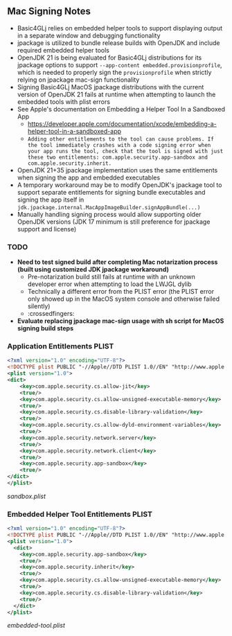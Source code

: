 ## Mac Signing Notes

- Basic4GLj relies on embedded helper tools to support displaying output in a separate window and debugging functionality
- jpackage is utilized to bundle release builds with OpenJDK and include required embedded helper tools
- OpenJDK 21 is being evaluated for Basic4GLj distributions for its jpackage options to support `--app-content embedded.provisionprofile`, which is needed to properly sign the `provisionprofile` when strictly relying on jpackage mac-sign functionality
- Signing Basic4GLj MacOS jpackage distributions with the current version of OpenJDK 21 fails at runtime when attempting to launch the embedded tools with plist errors
- See Apple's documentation on Embedding a Helper Tool In a Sandboxed App
  - https://developer.apple.com/documentation/xcode/embedding-a-helper-tool-in-a-sandboxed-app
  - `Adding other entitlements to the tool can cause problems. If the tool immediately crashes with a code signing error when your app runs the tool, check that the tool is signed with just these two entitlements: com.apple.security.app-sandbox and com.apple.security.inherit.`
- OpenJDK 21+35 jpackage implementation uses the same entitlements when signing the app and embedded executables
- A temporary workaround may be to modify OpenJDK's jpackage tool to support separate entitlements for signing bundle executables and signing the app itself in `jdk.jpackage.internal.MacAppImageBuilder.signAppBundle(...)`
- Manually handling signing process would allow supporting older OpenJDK versions (JDK 17 minimum is still preference for jpackage support and license)

### TODO
- **Need to test signed build after completing Mac notarization process (built using customized JDK jpackage workaround)**
  - Pre-notarization build still fails at runtime with an unknown developer error when attempting to load the LWJGL dylib
  - Technically a different error from the PLIST error (the PLIST error only showed up in the MacOS system console and otherwise failed silently)
  - :crossedfingers:
- **Evaluate replacing jpackage mac-sign usage with sh script for MacOS signing build steps**

### Application Entitlements PLIST
```xml
<?xml version="1.0" encoding="UTF-8"?>
<!DOCTYPE plist PUBLIC "-//Apple//DTD PLIST 1.0//EN" "http://www.apple.com/DTDs/PropertyList-1.0.dtd">
<plist version="1.0">
<dict>
    <key>com.apple.security.cs.allow-jit</key>
    <true/>
    <key>com.apple.security.cs.allow-unsigned-executable-memory</key>
    <true/>
    <key>com.apple.security.cs.disable-library-validation</key>
    <true/>
	<key>com.apple.security.cs.allow-dyld-environment-variables</key>
	<true/>
	<key>com.apple.security.network.server</key>
	<true/>
	<key>com.apple.security.network.client</key>
	<true/>
	<key>com.apple.security.app-sandbox</key>
	<true/>
</dict>
</plist>
```
_sandbox.plist_
### Embedded Helper Tool Entitlements PLIST
```xml
<?xml version="1.0" encoding="UTF-8"?>
<!DOCTYPE plist PUBLIC "-//Apple//DTD PLIST 1.0//EN" "http://www.apple.com/DTDs/PropertyList-1.0.dtd">
<plist version="1.0">
  <dict>
    <key>com.apple.security.app-sandbox</key>
    <true/>
    <key>com.apple.security.inherit</key>
    <true/>
    <key>com.apple.security.cs.allow-unsigned-executable-memory</key>
    <true/>
    <key>com.apple.security.cs.disable-library-validation</key>
    <true/>
  </dict>
</plist>
```
_embedded-tool.plist_ 